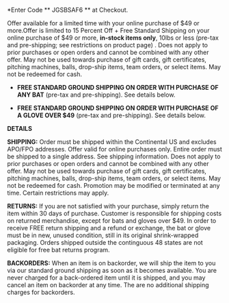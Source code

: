 *Enter Code ** JGSBSAF6 ** at Checkout.

Offer available for a limited time with your online purchase of $49 or more.Offer is limited to 15 Percent Off + Free Standard Shipping on your online purchase of $49 or more, **in-stock items only**, 10lbs or less (pre-tax and pre-shipping; see restrictions on product page)
.
Does not apply to prior purchases or open orders and cannot be combined with any other offer. May not be used towards purchase of gift cards, gift certificates, pitching machines, balls, drop-ship items, team orders, or select items. May not be redeemed for cash.


* **FREE STANDARD GROUND SHIPPING ON ORDER WITH PURCHASE OF ANY BAT** (pre-tax and pre-shipping). See details below.

* **FREE STANDARD GROUND SHIPPING ON ORDER WITH PURCHASE OF A GLOVE OVER $49** (pre-tax and pre-shipping). See details below.

**DETAILS**

**SHIPPING:** Order must be shipped within the Continental US and excludes APO/FPO addresses. Offer valid for online purchases only. Entire order must be shipped to a single address. See shipping information.
Does not apply to prior purchases or open orders and cannot be combined with any other offer. May not be used towards purchase of gift cards, gift certificates, pitching machines, balls, drop-ship items, team orders, or select items. May not be redeemed for cash.
Promotion may be modified or terminated at any time. Certain restrictions may apply.

**RETURNS:** If you are not satisfied with your purchase, simply return the item within 30 days of purchase. Customer is responsible for shipping costs on returned merchandise, except for bats and gloves over $49. In order to receive FREE return shipping and a refund or exchange, the bat or glove must be in new, unused condition, still in its original shrink-wrapped packaging. Orders shipped outside the continguous 48 states are not eligible for free bat returns program.

**BACKORDERS:** When an item is on backorder, we will ship the item to you via our standard ground shipping as soon as it becomes available. You are never charged for a back-ordered item until it is shipped, and you may cancel an item on backorder at any time. The are no additional shipping charges for backorders.